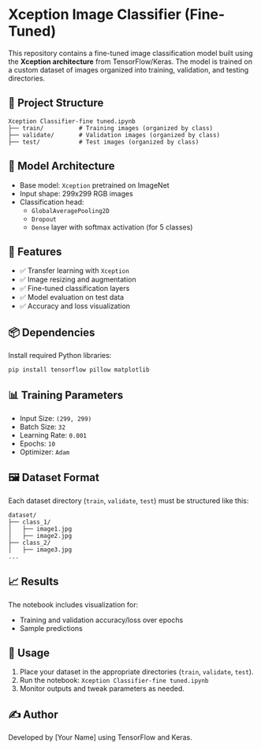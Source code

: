 
# Xception Image Classifier (Fine-Tuned)

This repository contains a fine-tuned image classification model built using the **Xception architecture** from TensorFlow/Keras. The model is trained on a custom dataset of images organized into training, validation, and testing directories.

## 📁 Project Structure

```
Xception Classifier-fine tuned.ipynb
├── train/          # Training images (organized by class)
├── validate/       # Validation images (organized by class)
├── test/           # Test images (organized by class)
```

## 🧠 Model Architecture

- Base model: `Xception` pretrained on ImageNet
- Input shape: 299x299 RGB images
- Classification head:
  - `GlobalAveragePooling2D`
  - `Dropout`
  - `Dense` layer with softmax activation (for 5 classes)

## 🚀 Features

- ✅ Transfer learning with `Xception`
- ✅ Image resizing and augmentation
- ✅ Fine-tuned classification layers
- ✅ Model evaluation on test data
- ✅ Accuracy and loss visualization

## 📦 Dependencies

Install required Python libraries:

```bash
pip install tensorflow pillow matplotlib
```

## 📊 Training Parameters

- Input Size: `(299, 299)`
- Batch Size: `32`
- Learning Rate: `0.001`
- Epochs: `10`
- Optimizer: `Adam`

## 🖼️ Dataset Format

Each dataset directory (`train`, `validate`, `test`) must be structured like this:

```
dataset/
├── class_1/
│   ├── image1.jpg
│   ├── image2.jpg
├── class_2/
│   ├── image3.jpg
...
```

## 📈 Results

The notebook includes visualization for:

- Training and validation accuracy/loss over epochs
- Sample predictions

## 🧪 Usage

1. Place your dataset in the appropriate directories (`train`, `validate`, `test`).
2. Run the notebook: `Xception Classifier-fine tuned.ipynb`
3. Monitor outputs and tweak parameters as needed.

## ✍️ Author

Developed by [Your Name] using TensorFlow and Keras.
